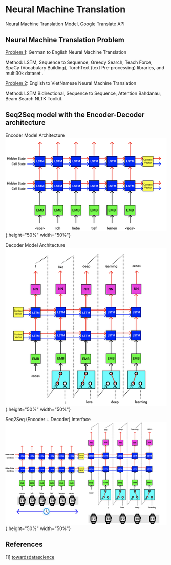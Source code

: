 # Neural Machine Translation
Neural Machine Translation Model, Google Translate API 

## Neural Machine Translation Problem
[Problem 1](https://github.com/minhquan27/Neural-Machine-Translation/tree/main/German_to%20_English): German to English Neural Machine Translation 

Method: LSTM, Sequence to Sequence, Greedy Search, Teach Force, 
SpaCy (Vocabulary Building), TorchText (text Pre-processing) libraries, and multi30k dataset .

[Problem 2](https://github.com/minhquan27/Neural-Machine-Translation/tree/main/English_to_VietNamese): English to VietNamese Neural Machine Translation 

Method: LSTM Bidirectional, Sequence to Sequence, Attention Bahdanau, Beam Search NLTK Toolkit.

## Seq2Seq model with the Encoder-Decoder architecture

Encoder Model Architecture
![Encode](/img/encode.png){:height="50%" width="50%"}

Decoder Model Architecture
![Decode](/img/decode.png){:height="50%" width="50%"}


Seq2Seq (Encoder + Decoder) Interface
![seq2seq](/img/seq2seq.png){:height="50%" width="50%"}

## References

[1] [towardsdatascience](https://towardsdatascience.com/a-comprehensive-guide-to-neural-machine-translation-using-seq2sequence-modelling-using-pytorch-41c9b84ba350#6756)







